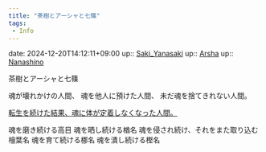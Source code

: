 ```yaml
---
title: "茶樹とアーシャと七篠"
tags:
 - Info
---
```


date: 2024-12-20T14:12:11+09:00
up:: [Saki_Yanasaki](../Bar/Novel/Nacaria/Saki_Yanasaki.md)
up:: [Arsha](../Bar/Novel/Nacaria/Arsha.md)
up:: [Nanashino](../Bar/Novel/Nacaria/Nanashino.md)

茶樹とアーシャと七篠

魂が壊れかけの人間、
魂を他人に預けた人間、
未だ魂を捨てきれない人間。

[転生を続けた結果、魂に体が定着しなくなった人間。](Info/転生を続けた結果、魂に体が定着しなくなった人間。.md)

魂を磨き続ける高目
魂を晒し続ける楢名
魂を侵され続け、それをまた取り込む檜葉名
魂を育て続ける梛名
魂を潰し続ける樫名